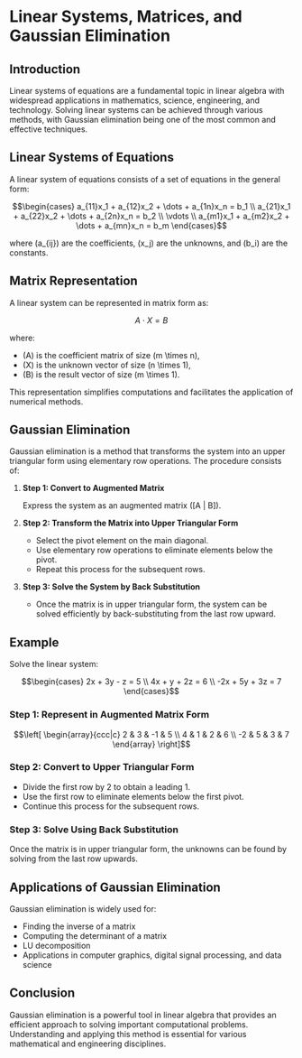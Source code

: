# Linear Systems, Matrices, and Gaussian Elimination

## Introduction
Linear systems of equations are a fundamental topic in linear algebra with widespread applications in mathematics, science, engineering, and technology. Solving linear systems can be achieved through various methods, with Gaussian elimination being one of the most common and effective techniques.

## Linear Systems of Equations
A linear system of equations consists of a set of equations in the general form:

```math
\begin{cases}
  a_{11}x_1 + a_{12}x_2 + \dots + a_{1n}x_n = b_1 \\
  a_{21}x_1 + a_{22}x_2 + \dots + a_{2n}x_n = b_2 \\
  \vdots \\
  a_{m1}x_1 + a_{m2}x_2 + \dots + a_{mn}x_n = b_m
\end{cases}
```

where \(a_{ij}\) are the coefficients, \(x_j\) are the unknowns, and \(b_i\) are the constants.

## Matrix Representation
A linear system can be represented in matrix form as:

```math
A \cdot X = B
```

where:
- \(A\) is the coefficient matrix of size \(m \times n\),
- \(X\) is the unknown vector of size \(n \times 1\),
- \(B\) is the result vector of size \(m \times 1\).

This representation simplifies computations and facilitates the application of numerical methods.

## Gaussian Elimination
Gaussian elimination is a method that transforms the system into an upper triangular form using elementary row operations. The procedure consists of:

1. **Step 1: Convert to Augmented Matrix**
   
   Express the system as an augmented matrix \([A | B]\).

2. **Step 2: Transform the Matrix into Upper Triangular Form**
   
   - Select the pivot element on the main diagonal.
   - Use elementary row operations to eliminate elements below the pivot.
   - Repeat this process for the subsequent rows.

3. **Step 3: Solve the System by Back Substitution**
   
   - Once the matrix is in upper triangular form, the system can be solved efficiently by back-substituting from the last row upward.

## Example
Solve the linear system:

```math
\begin{cases}
  2x + 3y - z = 5 \\
  4x + y + 2z = 6 \\
  -2x + 5y + 3z = 7
\end{cases}
```

### Step 1: Represent in Augmented Matrix Form
```math
\left[
\begin{array}{ccc|c}
  2 & 3 & -1 & 5 \\
  4 & 1 & 2 & 6 \\
  -2 & 5 & 3 & 7
\end{array}
\right]
```

### Step 2: Convert to Upper Triangular Form
- Divide the first row by 2 to obtain a leading 1.
- Use the first row to eliminate elements below the first pivot.
- Continue this process for the subsequent rows.

### Step 3: Solve Using Back Substitution
Once the matrix is in upper triangular form, the unknowns can be found by solving from the last row upwards.

## Applications of Gaussian Elimination
Gaussian elimination is widely used for:
- Finding the inverse of a matrix
- Computing the determinant of a matrix
- LU decomposition
- Applications in computer graphics, digital signal processing, and data science

## Conclusion
Gaussian elimination is a powerful tool in linear algebra that provides an efficient approach to solving important computational problems. Understanding and applying this method is essential for various mathematical and engineering disciplines.
